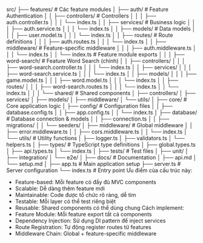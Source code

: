 src/
├── features/ # Các feature modules
│ ├── auth/ # Feature Authentication
│ │ ├── controllers/ # Controllers
│ │ │ ├── auth.controller.ts
│ │ │ └── index.ts
│ │ ├── services/ # Business logic
│ │ │ ├── auth.service.ts
│ │ │ └── index.ts
│ │ ├── models/ # Data models
│ │ │ ├── user.model.ts
│ │ │ └── index.ts
│ │ ├── routes/ # Route definitions
│ │ │ ├── auth.routes.ts
│ │ │ └── index.ts
│ │ ├── middleware/ # Feature-specific middleware
│ │ │ ├── auth.middleware.ts
│ │ │ └── index.ts
│ │ └── index.ts # Feature module exports
│ │
│ ├── word-search/ # Feature Word Search (chính)
│ │ ├── controllers/
│ │ │ ├── word-search.controller.ts
│ │ │ └── index.ts
│ │ ├── services/
│ │ │ ├── word-search.service.ts
│ │ │ └── index.ts
│ │ ├── models/
│ │ │ ├── game.model.ts
│ │ │ ├── word.model.ts
│ │ │ └── index.ts
│ │ ├── routes/
│ │ │ ├── word-search.routes.ts
│ │ │ └── index.ts
│ │ └── index.ts
│ │
│ └── shared/ # Shared components
│ ├── controllers/
│ ├── services/
│ ├── models/
│ ├── middleware/
│ └── utils/
│
├── core/ # Core application logic
│ ├── config/ # Configuration files
│ │ ├── database.config.ts
│ │ ├── app.config.ts
│ │ └── index.ts
│ ├── database/ # Database connection & models
│ │ ├── connection.ts
│ │ ├── migrations/
│ │ └── seeders/
│ ├── middleware/ # Global middleware
│ │ ├── error.middleware.ts
│ │ ├── cors.middleware.ts
│ │ └── index.ts
│ └── utils/ # Utility functions
│ ├── logger.ts
│ ├── validators.ts
│ └── helpers.ts
│
├── types/ # TypeScript type definitions
│ ├── global.types.ts
│ ├── api.types.ts
│ └── index.ts
│
├── tests/ # Test files
│ ├── unit/
│ ├── integration/
│ └── e2e/
│
├── docs/ # Documentation
│ ├── api.md
│ └── setup.md
│
├── app.ts # Main application setup
├── server.ts # Server configuration
└── index.ts # Entry point
Ưu điểm của cấu trúc này:

- Feature-based: Mỗi feature có đầy đủ MVC components
- Scalable: Dễ dàng thêm feature mới
- Maintainable: Code được tổ chức rõ ràng, dễ tìm
- Testable: Mỗi layer có thể test riêng biệt
- Reusable: Shared components có thể dùng chung
  Cách implement:
- Feature Module: Mỗi feature export tất cả components
- Dependency Injection: Sử dụng DI pattern để inject services
- Route Registration: Tự động register routes từ features
- Middleware Chain: Global + feature-specific middleware

